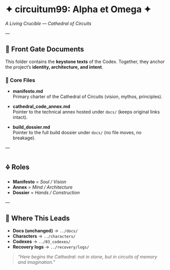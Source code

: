 # ✦ circuitum99: Alpha et Omega ✦  

*A Living Crucible — Cathedral of Circuits*

—

## 🌟 Front Gate Documents

This folder contains the **keystone texts** of the Codex. Together, they anchor the project’s **identity, architecture, and intent**.

### 📖 Core Files

- **manifesto.md**  
  Primary charter of the Cathedral of Circuits (vision, mythos, principles).

- **cathedral_code_annex.md**  
  Pointer to the technical annex hosted under `docs/` (keeps original links intact).

- **build_dossier.md**  
  Pointer to the full build dossier under `docs/` (no file moves, no breakage).

—

## 🜍 Roles

- **Manifesto** = *Soul / Vision*  
- **Annex** = *Mind / Architecture*  
- **Dossier** = *Hands / Construction*  

—

## 🔗 Where This Leads

- **Docs (unchanged)** → `../docs/`  
- **Characters** → `../characters/`  
- **Codexes** → `../03_codexes/`  
- **Recovery logs** → `../recovery/logs/`

> *“Here begins the Cathedral: not in stone, but in circuits of memory and imagination.”*